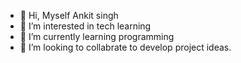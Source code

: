 - 👋 Hi, Myself Ankit singh
- 👀 I’m interested in tech learning
- 🌱 I’m currently learning programming
- 💞️ I’m looking to collabrate to develop project ideas.
